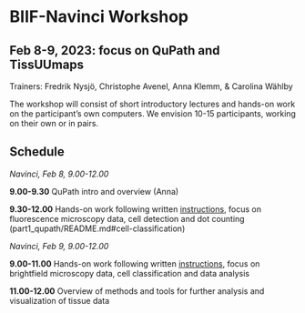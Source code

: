 # BIIF-Navinci Workshop 
## Feb 8-9, 2023: focus on QuPath and TissUUmaps
Trainers: Fredrik Nysjö, Christophe Avenel, Anna Klemm, & Carolina Wählby

The workshop will consist of short introductory lectures and hands-on work on the participant’s own computers. We envision 10-15 participants, working on their own or in pairs. 

## Schedule
*Navinci, Feb 8, 9.00-12.00*
 
**9.00-9.30** QuPath intro and overview (Anna)

**9.30-12.00** Hands-on work following written [instructions](part1_qupath/README.md#cell-classification), focus on fluorescence microscopy data, cell detection and dot counting (part1_qupath/README.md#cell-classification)

*Navinci, Feb 9, 9.00-12.00*

**9.00-11.00** Hands-on work following written [instructions](part1_qupath/README.md#cell-classification), focus on brightfield microscopy data, cell classification and data analysis

**11.00-12.00** Overview of methods and tools for further analysis and visualization of tissue data
